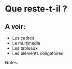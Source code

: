 <!-- .slide: -->

# Que reste-t-il ?

## A voir:

* Les cadres
* Le multimedia
* Les tableaux
* Les éléments obligatoires

Notes:
